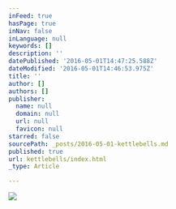```yaml
---
inFeed: true
hasPage: true
inNav: false
inLanguage: null
keywords: []
description: ''
datePublished: '2016-05-01T14:47:25.588Z'
dateModified: '2016-05-01T14:46:53.975Z'
title: ''
author: []
authors: []
publisher:
  name: null
  domain: null
  url: null
  favicon: null
starred: false
sourcePath: _posts/2016-05-01-kettlebells.md
published: true
url: kettlebells/index.html
_type: Article

---
```

![](https://the-grid-user-content.s3-us-west-2.amazonaws.com/20cc0284-d655-47e3-9fb1-c5bca6b82398.png)